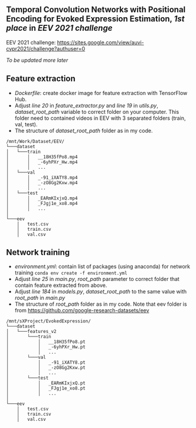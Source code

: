 Temporal Convolution Networks with Positional Encoding for Evoked Expression Estimation, *1st place* in *EEV 2021 challenge*
---

EEV 2021 challenge: https://sites.google.com/view/auvi-cvpr2021/challenge?authuser=0 

*To be updated more later*

## Feature extraction
* *Dockerfile*: create docker image for feature extraction with TensorFlow Hub.
* Adjust *line 20* in *feature_extractor.py* and *line 19* in *utils.py*, *dataset_root_path* variable to correct folder on your computer. This folder need to contained videos in EEV with 3 separated folders (train, val, test).
* The structure of *dataset_root_path* folder as in my code.
```
/mnt/Work/Dataset/EEV/
└───dataset
│   └───train
│       │   __18H35fPo8.mp4
│       │   _-6yhPXr_Hw.mp4
│       │   ...
│   └───val
│       │   _-91_iXATY8.mp4
│       │   _-zO8Gg2Kxw.mp4
│       │   ...
│   └───test
│       │   _EARmKIxjxQ.mp4
│       │   _FJgj1e_xo8.mp4
│       │   ...
│   
└───eev
    │   test.csv
    │   train.csv
    │   val.csv
```
## Network training
* *environment.yml*: contain list of packages (using anaconda) for network training ``` conda env create -f environment.yml ```
* Adjust *line 25* in *main.py*, *root_path* parameter to correct folder that contain feature extracted from above.
* Adjust *line 184* in *models.py*, *dataset_root_path* to the same value with *root_path* in *main.py*
* The structure of *root_path* folder as in my code. Note that eev folder is from https://github.com/google-research-datasets/eev
```
/mnt/sXProject/EvokedExpression/
└───dataset
│   └───features_v2
│       └───train
│           │   __18H35fPo8.pt
│           │   _-6yhPXr_Hw.pt
│           │   ...
│       └───val
│           │   _-91_iXATY8.pt
│           │   _-zO8Gg2Kxw.pt
│           │   ...
│       └───test
│           │   _EARmKIxjxQ.pt
│           │   _FJgj1e_xo8.pt
│           │   ...
│   
└───eev
    │   test.csv
    │   train.csv
    │   val.csv
```
